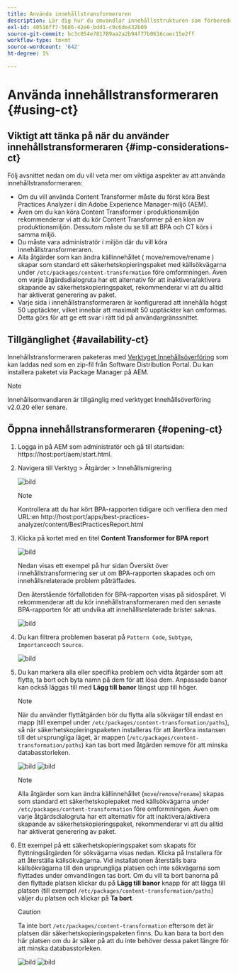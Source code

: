 ```yaml
---
title: Använda innehållstransformeraren
description: Lär dig hur du omvandlar innehållsstrukturen som förberedelse för migrering till AEM as a Cloud Service.
exl-id: 40516ff7-5686-42e6-bdd1-c9c6de432b09
source-git-commit: bc3c054e781789aa2a2b94f77b0616caec15e2ff
workflow-type: tm+mt
source-wordcount: '642'
ht-degree: 1%

---
```


# Använda innehållstransformeraren {#using-ct}

## Viktigt att tänka på när du använder innehållstransformeraren {#imp-considerations-ct}

Följ avsnittet nedan om du vill veta mer om viktiga aspekter av att använda innehållstransformeraren:

* Om du vill använda Content Transformer måste du först köra Best Practices Analyzer i din Adobe Experience Manager-miljö (AEM).
* Även om du kan köra Content Transformer i produktionsmiljön rekommenderar vi att du kör Content Transformer på en klon av produktionsmiljön. Dessutom måste du se till att BPA och CT körs i samma miljö.
* Du måste vara administratör i miljön där du vill köra innehållstransformeraren.
* Alla åtgärder som kan ändra källinnehållet ( move/remove/rename ) skapar som standard ett säkerhetskopieringspaket med källsökvägarna under `/etc/packages/content-transformation` före omformningen. Även om varje åtgärdsdialogruta har ett alternativ för att inaktivera/aktivera skapande av säkerhetskopieringspaket, rekommenderar vi att du alltid har aktiverat generering av paket.
* Varje sida i innehållstransformeraren är konfigurerad att innehålla högst 50 upptäckter, vilket innebär att maximalt 50 upptäckter kan omformas. Detta görs för att ge ett svar i rätt tid på användargränssnittet.

## Tillgänglighet {#availability-ct}

Innehållstransformeraren paketeras med [Verktyget Innehållsöverföring](/help/journey-migration/content-transfer-tool/using-content-transfer-tool/getting-started-content-transfer-tool.md) som kan laddas ned som en zip-fil från Software Distribution Portal. Du kan installera paketet via Package Manager på AEM.

>[!NOTE]
>Innehållsomvandlaren är tillgänglig med verktyget Innehållsöverföring v2.0.20 eller senare.

## Öppna innehållstransformeraren {#opening-ct}

1. Logga in på AEM som administratör och gå till startsidan: https://host:port/aem/start.html.
1. Navigera till Verktyg > Åtgärder > Innehållsmigrering

   ![bild](/help/journey-migration/content-transformer/assets/ct-1.png)

   >[!NOTE]
   > Kontrollera att du har kört BPA-rapporten tidigare och verifiera den med URL:en http://host:port/apps/best-practices-analyzer/content/BestPracticesReport.html

1. Klicka på kortet med en titel **Content Transformer for BPA report**

   ![bild](/help/journey-migration/content-transformer/assets/ct-2.png)

   Nedan visas ett exempel på hur sidan Översikt över innehållstransformering ser ut om BPA-rapporten skapades och om innehållsrelaterade problem påträffades.

   Den återstående förfallotiden för BPA-rapporten visas på sidospåret. Vi rekommenderar att du kör innehållstransformeraren med den senaste BPA-rapporten för att undvika att innehållsrelaterade brister saknas.

   ![bild](/help/journey-migration/content-transformer/assets/ct-3.png)

1. Du kan filtrera problemen baserat på `Pattern Code`, `Subtype`, `Importance`och `Source`.

   ![bild](/help/journey-migration/content-transformer/assets/ct-4.png)

1. Du kan markera alla eller specifika problem och vidta åtgärder som att flytta, ta bort och byta namn på dem för att lösa dem. Anpassade banor kan också läggas till med **Lägg till banor** längst upp till höger.

   >[!NOTE]
   > När du använder flyttåtgärden bör du flytta alla sökvägar till endast en mapp (till exempel under `/etc/packages/content-transformation/paths`), så när säkerhetskopieringspaketen installeras för att återföra instansen till det ursprungliga läget, är mappen (`/etc/packages/content-transformation/paths`) kan tas bort med åtgärden remove för att minska databasstorleken.

   ![bild](/help/journey-migration/content-transformer/assets/ct-5.png)
   ![bild](/help/journey-migration/content-transformer/assets/ct-6.png)

   >[!NOTE]
   > Alla åtgärder som kan ändra källinnehållet (`move`/`remove`/`rename`) skapas som standard ett säkerhetskopiepaket med källsökvägarna under `/etc/packages/content-transformation` före omformningen. Även om varje åtgärdsdialogruta har ett alternativ för att inaktivera/aktivera skapande av säkerhetskopieringspaket, rekommenderar vi att du alltid har aktiverat generering av paket.

1. Ett exempel på ett säkerhetskopieringspaket som skapats för flyttningsåtgärden för sökvägarna visas nedan. Klicka på Installera för att återställa källsökvägarna. Vid installationen återställs bara källsökvägarna till den ursprungliga platsen och inte sökvägarna som flyttades under omvandlingen tas bort. Om du vill ta bort banorna på den flyttade platsen klickar du på **Lägg till banor** knapp för att lägga till platsen (till exempel `/etc/packages/content-transformation/paths`) väljer du platsen och klickar på **Ta bort**.

   >[!CAUTION]
   > Ta inte bort `/etc/packages/content-transformation` eftersom det är platsen där säkerhetskopieringspaketen finns. Du kan bara ta bort den här platsen om du är säker på att du inte behöver dessa paket längre för att minska databasstorleken.

   ![bild](/help/journey-migration/content-transformer/assets/ct-7.png)
   ![bild](/help/journey-migration/content-transformer/assets/ct-8.png)
